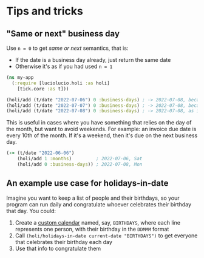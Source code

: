 # Tips and tricks

## "Same or next" business day

Use `n = 0` to get _same or next_ semantics, that is:

- If the date is a business day already, just return the same date
- Otherwise it's as if you had used `n = 1`

```clojure
(ns my-app
  (:require [luciolucio.holi :as holi]
    [tick.core :as t]))

(holi/add (t/date "2022-07-06") 0 :business-days) ; -> 2022-07-08, because 2022-07-06 is a Saturday
(holi/add (t/date "2022-07-07") 0 :business-days) ; -> 2022-07-08, because 2022-07-07 is a Sunday
(holi/add (t/date "2022-07-08") 0 :business-days) ; -> 2022-07-08, as it's a regular Monday
```

This is useful in cases where you have something that relies on the day of the month, but want to avoid weekends. For
example: an invoice due date is every 10th of the month. If it's a weekend, then it's due on the next business day.

```clojure
(-> (t/date "2022-06-06")
    (holi/add 1 :months)         ; 2022-07-06, Sat
    (holi/add 0 :business-days)) ; 2022-07-08, Mon
```

## An example use case for holidays-in-date

Imagine you want to keep a list of people and their birthdays, so your program can
run daily and congratulate whoever celebrates their birthday that day. You could:

1. Create a [custom calendar](04-CUSTOM.md) named, say, `BIRTHDAYS`, where each line represents one person, with their birthday in the `DDMMM` format
2. Call `(holi/holidays-in-date current-date "BIRTHDAYS")` to get everyone that celebrates their birthday each day
3. Use that info to congratulate them
